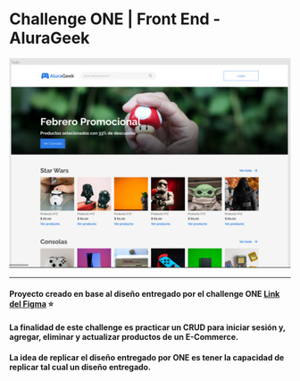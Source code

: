 # Challenge ONE | Front End -  AluraGeek

<p align="center" >
     <img width="600" heigth="600" src="/src/img/readme.png">
</p>

---
#### Proyecto creado en base al diseño entregado por el challenge ONE  [Link del Figma](https://www.figma.com/file/HMmDTpgwlk4fMC7kVYVLKZ/AluraGeek-(Copy)?type=design&node-id=0-1&mode=design&t=Wr6roumQqYZBPL5A-0) ⭐

#### La finalidad de este challenge es practicar un CRUD para iniciar sesión y, agregar, eliminar y actualizar productos de un E-Commerce.

#### La idea de replicar el diseño entregado por ONE es tener la capacidad de replicar tal cual un diseño entregado. 